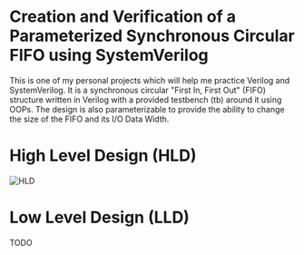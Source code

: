 # Creation and Verification of a Parameterized Synchronous Circular FIFO using SystemVerilog
This is one of my personal projects which will help me practice Verilog and SystemVerilog. It is a synchronous circular "First In, First Out" (FIFO) structure written in Verilog with a provided testbench (tb) around it using OOPs. The design is also parameterizable to provide the ability to change the size of the FIFO and its I/O Data Width.

# High Level Design (HLD)
![HLD](#)

# Low Level Design (LLD)
TODO
